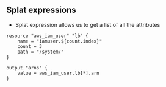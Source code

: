 ## Splat expressions
- Splat expression allows us to get a list of all the attributes

```
resource "aws_iam_user" "lb" {
    name = "iamuser.${count.index}"
    count = 3
    path = "/system/"
}

output "arns" {
    value = aws_iam_user.lb[*].arn
}
```